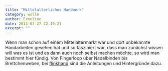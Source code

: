 ```yaml
---
title: "Mittelalterliches Handwerk"
category: wolle
author: Ermeline
date: 2013-07-27 22:19:21
excerpt: ""
---
```


Wenn man schon auf einem Mittelaltermarkt war und dort unbekannte Handarbeiten gesehen hat und so fasziniert war, dass man zunächst wissen will was es ist und es dann auch noch selbst machen möchte, so wird man bestimmt hier fündig. Von Fingerloop über Nadelbinden bis Brettchenweben, bei [flinkhand](http://www.flinkhand.de/index.php?handarbeiten) sind die Anleitungen und Hintergründe dazu.

